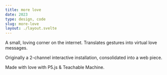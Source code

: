 ```yaml
---
title: more love
date: 2023
type: design, code
slug: more-love
layout: ./layout.svelte
---
```


A small, loving corner on the internet. Translates gestures into virtual love messages.

Originally a 2-channel interactive installation, consolidated into a web piece.

Made with love with P5.js & Teachable Machine.
